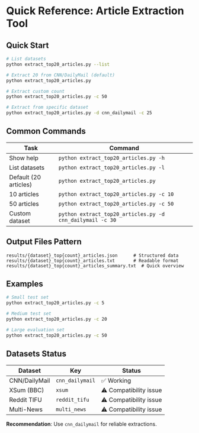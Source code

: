 # Quick Reference: Article Extraction Tool

## Quick Start
```bash
# List datasets
python extract_top20_articles.py --list

# Extract 20 from CNN/DailyMail (default)
python extract_top20_articles.py

# Extract custom count
python extract_top20_articles.py -c 50

# Extract from specific dataset
python extract_top20_articles.py -d cnn_dailymail -c 25
```

## Common Commands

| Task | Command |
|------|---------|
| Show help | `python extract_top20_articles.py -h` |
| List datasets | `python extract_top20_articles.py -l` |
| Default (20 articles) | `python extract_top20_articles.py` |
| 10 articles | `python extract_top20_articles.py -c 10` |
| 50 articles | `python extract_top20_articles.py -c 50` |
| Custom dataset | `python extract_top20_articles.py -d cnn_dailymail -c 30` |

## Output Files Pattern
```
results/{dataset}_top{count}_articles.json      # Structured data
results/{dataset}_top{count}_articles.txt       # Readable format
results/{dataset}_top{count}_articles_summary.txt  # Quick overview
```

## Examples
```bash
# Small test set
python extract_top20_articles.py -c 5

# Medium test set  
python extract_top20_articles.py -c 20

# Large evaluation set
python extract_top20_articles.py -c 50
```

## Datasets Status

| Dataset | Key | Status |
|---------|-----|--------|
| CNN/DailyMail | `cnn_dailymail` | ✅ Working |
| XSum (BBC) | `xsum` | ⚠️ Compatibility issue |
| Reddit TIFU | `reddit_tifu` | ⚠️ Compatibility issue |
| Multi-News | `multi_news` | ⚠️ Compatibility issue |

**Recommendation**: Use `cnn_dailymail` for reliable extractions.

